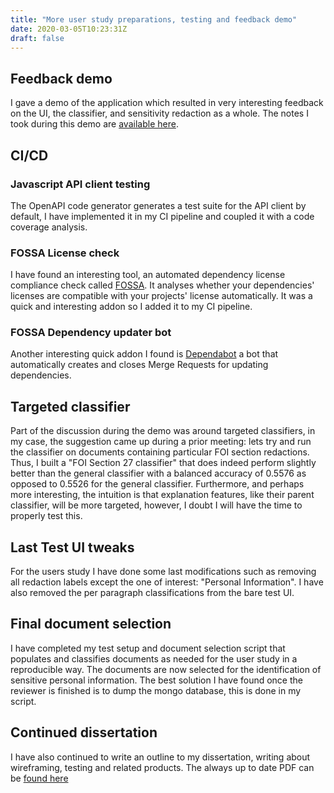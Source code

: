 ```yaml
---
title: "More user study preparations, testing and feedback demo"
date: 2020-03-05T10:23:31Z
draft: false
---
```


## Feedback demo

I gave a demo of the application which resulted in very interesting feedback on the UI, the classifier, and sensitivity redaction as a whole.
The notes I took during this demo are [available here](https://harpocrates-app.gitlab.io/notech/meetings.md.html#special-ui-feedback-meeting).

## CI/CD

### Javascript API client testing

The OpenAPI code generator generates a test suite for the API client by default, I have implemented it in my CI pipeline and coupled it with a code coverage analysis.

### FOSSA License check

I have found an interesting tool, an automated dependency license compliance check called [FOSSA](https://fossa.com/).
It analyses whether your dependencies' licenses are compatible with your projects' license automatically.
It was a quick and interesting addon so I added it to my CI pipeline.

### FOSSA Dependency updater bot

Another interesting quick addon I found is [Dependabot](https://dependabot.com/) a bot that automatically creates and closes Merge Requests for updating dependencies.

## Targeted classifier

Part of the discussion during the demo was around targeted classifiers, in my case, the suggestion came up during a prior meeting: lets try and run the classifier on documents containing particular FOI section redactions.
Thus, I built a "FOI Section 27 classifier" that does indeed perform slightly better than the general classifier with a balanced accuracy of 0.5576 as opposed to 0.5526 for the general classifier.
Furthermore, and perhaps more interesting, the intuition is that explanation features, like their parent classifier, will be more targeted, however, I doubt I will have the time to properly test this.

## Last Test UI tweaks

For the users study I have done some last modifications such as removing all redaction labels except the one of interest: "Personal Information".
I have also removed the per paragraph classifications from the bare test UI.

## Final document selection

I have completed my test setup and document selection script that populates and classifies documents as needed for the user study in a reproducible way.
The documents are now selected for the identification of sensitive personal information.
The best solution I have found once the reviewer is finished is to dump the mongo database, this is done in my script.

## Continued dissertation

I have also continued to write an outline to my dissertation, writing about wireframing, testing and related products. The always up to date PDF can be [found here](https://harpocrates-app.gitlab.io/dissertation/dissertation.pdf)
